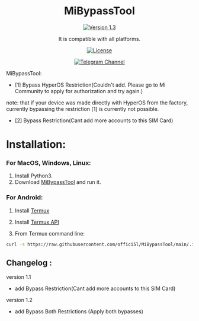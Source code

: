 <div align="center">

# MiBypassTool

[![Version 1.3](https://img.shields.io/badge/Version-1.3-brightgreen)](#)

It is compatible with all platforms.

[![License](https://img.shields.io/badge/License-Apache_2.0-blue.svg)](./LICENSE)

[![Telegram Channel](https://img.shields.io/badge/-telegram-red?color=white&logo=telegram&logoColor=blue)](https://t.me/Offici5l_Channel)

</div>

MiBypassTool:

- [1] Bypass HyperOS Restriction(Couldn't add. Please go to Mi Community to apply for authorization and try again.)

note: that if your device was made directly with HyperOS from the factory, currently bypassing the restriction [1] is currently not possible.

- [2] Bypass Restriction(Cant add more accounts to this SIM Card)

# Installation:

### For MacOS, Windows, Linux:

1. Install Python3.
2. Download [MiBypassTool](https://github.com/offici5l/MiBypassTool/releases/download/mibypass/MiBypassTool.py) and run it.

### For Android:

1. Install [Termux](https://github.com/termux/termux-app/releases/download/v0.118.0/termux-app_v0.118.0+github-debug_universal.apk)

2. Install [Termux API](https://github.com/termux/termux-api/releases/download/v0.50.1/termux-api_v0.50.1+github-debug.apk)

3. From Termux command line:
```bash
curl -s https://raw.githubusercontent.com/offici5l/MiBypassTool/main/.install | bash
```

## Changelog :

version 1.1
- add Bypass Restriction(Cant add more accounts to this SIM Card)

version 1.2
- add Bypass Both Restrictions
  (Apply both bypasses)